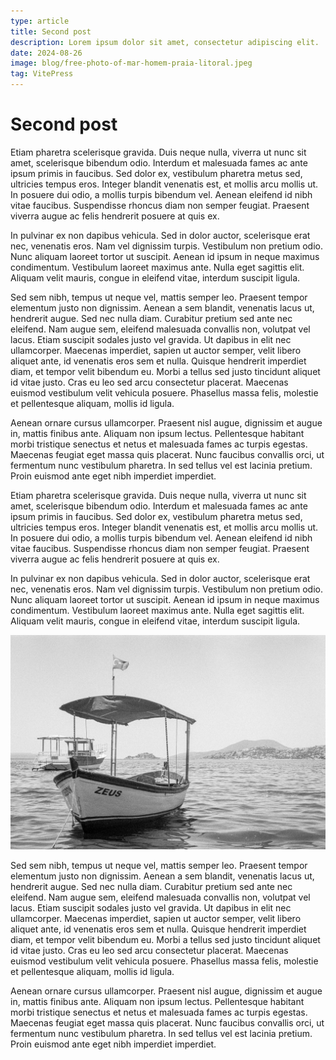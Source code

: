 ```yaml
---
type: article
title: Second post
description: Lorem ipsum dolor sit amet, consectetur adipiscing elit.
date: 2024-08-26
image: blog/free-photo-of-mar-homem-praia-litoral.jpeg
tag: VitePress
---
```


# Second post

Etiam pharetra scelerisque gravida. Duis neque nulla, viverra ut nunc sit amet, scelerisque bibendum odio. Interdum et malesuada fames ac ante ipsum primis in faucibus. Sed dolor ex, vestibulum pharetra metus sed, ultricies tempus eros. Integer blandit venenatis est, et mollis arcu mollis ut. In posuere dui odio, a mollis turpis bibendum vel. Aenean eleifend id nibh vitae faucibus. Suspendisse rhoncus diam non semper feugiat. Praesent viverra augue ac felis hendrerit posuere at quis ex.

In pulvinar ex non dapibus vehicula. Sed in dolor auctor, scelerisque erat nec, venenatis eros. Nam vel dignissim turpis. Vestibulum non pretium odio. Nunc aliquam laoreet tortor ut suscipit. Aenean id ipsum in neque maximus condimentum. Vestibulum laoreet maximus ante. Nulla eget sagittis elit. Aliquam velit mauris, congue in eleifend vitae, interdum suscipit ligula.

Sed sem nibh, tempus ut neque vel, mattis semper leo. Praesent tempor elementum justo non dignissim. Aenean a sem blandit, venenatis lacus ut, hendrerit augue. Sed nec nulla diam. Curabitur pretium sed ante nec eleifend. Nam augue sem, eleifend malesuada convallis non, volutpat vel lacus. Etiam suscipit sodales justo vel gravida. Ut dapibus in elit nec ullamcorper. Maecenas imperdiet, sapien ut auctor semper, velit libero aliquet ante, id venenatis eros sem et nulla. Quisque hendrerit imperdiet diam, et tempor velit bibendum eu. Morbi a tellus sed justo tincidunt aliquet id vitae justo. Cras eu leo sed arcu consectetur placerat. Maecenas euismod vestibulum velit vehicula posuere. Phasellus massa felis, molestie et pellentesque aliquam, mollis id ligula.

Aenean ornare cursus ullamcorper. Praesent nisl augue, dignissim et augue in, mattis finibus ante. Aliquam non ipsum lectus. Pellentesque habitant morbi tristique senectus et netus et malesuada fames ac turpis egestas. Maecenas feugiat eget massa quis placerat. Nunc faucibus convallis orci, ut fermentum nunc vestibulum pharetra. In sed tellus vel est lacinia pretium. Proin euismod ante eget nibh imperdiet imperdiet. 


Etiam pharetra scelerisque gravida. Duis neque nulla, viverra ut nunc sit amet, scelerisque bibendum odio. Interdum et malesuada fames ac ante ipsum primis in faucibus. Sed dolor ex, vestibulum pharetra metus sed, ultricies tempus eros. Integer blandit venenatis est, et mollis arcu mollis ut. In posuere dui odio, a mollis turpis bibendum vel. Aenean eleifend id nibh vitae faucibus. Suspendisse rhoncus diam non semper feugiat. Praesent viverra augue ac felis hendrerit posuere at quis ex.

In pulvinar ex non dapibus vehicula. Sed in dolor auctor, scelerisque erat nec, venenatis eros. Nam vel dignissim turpis. Vestibulum non pretium odio. Nunc aliquam laoreet tortor ut suscipit. Aenean id ipsum in neque maximus condimentum. Vestibulum laoreet maximus ante. Nulla eget sagittis elit. Aliquam velit mauris, congue in eleifend vitae, interdum suscipit ligula.

![A boat named Zeus floating in the sea](free-photo-of-mar-homem-praia-litoral.jpeg "Photo of a boat named Zeus by @berobscura")

Sed sem nibh, tempus ut neque vel, mattis semper leo. Praesent tempor elementum justo non dignissim. Aenean a sem blandit, venenatis lacus ut, hendrerit augue. Sed nec nulla diam. Curabitur pretium sed ante nec eleifend. Nam augue sem, eleifend malesuada convallis non, volutpat vel lacus. Etiam suscipit sodales justo vel gravida. Ut dapibus in elit nec ullamcorper. Maecenas imperdiet, sapien ut auctor semper, velit libero aliquet ante, id venenatis eros sem et nulla. Quisque hendrerit imperdiet diam, et tempor velit bibendum eu. Morbi a tellus sed justo tincidunt aliquet id vitae justo. Cras eu leo sed arcu consectetur placerat. Maecenas euismod vestibulum velit vehicula posuere. Phasellus massa felis, molestie et pellentesque aliquam, mollis id ligula.

Aenean ornare cursus ullamcorper. Praesent nisl augue, dignissim et augue in, mattis finibus ante. Aliquam non ipsum lectus. Pellentesque habitant morbi tristique senectus et netus et malesuada fames ac turpis egestas. Maecenas feugiat eget massa quis placerat. Nunc faucibus convallis orci, ut fermentum nunc vestibulum pharetra. In sed tellus vel est lacinia pretium. Proin euismod ante eget nibh imperdiet imperdiet. 